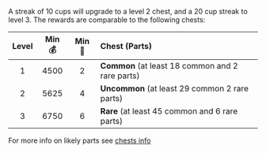 A streak of 10 cups will upgrade to a level 2 chest, and a 20 cup streak to level 3. The rewards are comparable to the following chests:

Level | Min 💰 | Min 💎 | Chest (Parts) 
:--: | :--: | :--: | :-- 
1 |	4500 | 2 | **Common** (at least 18 common and 2 rare parts)
2 | 5625 | 4 | **Uncommon** (at least 29 common 2 rare parts)
3 | 6750 | 6 | **Rare** (at least 45 common and 6 rare parts)

For more info on likely parts see [chests info](/chests/)
